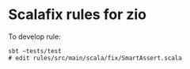 # Scalafix rules for zio

To develop rule:
```
sbt ~tests/test
# edit rules/src/main/scala/fix/SmartAssert.scala
```
